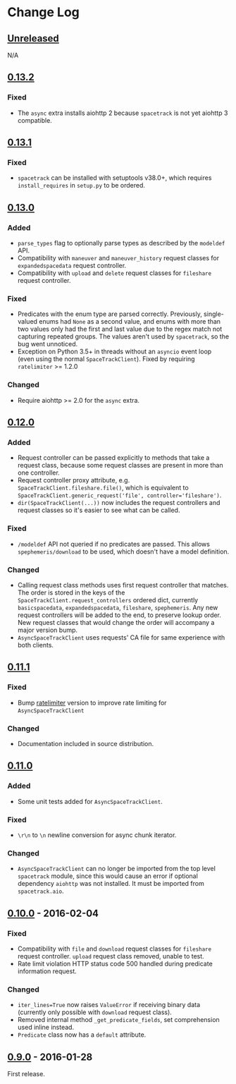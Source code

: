 # Change Log

## [Unreleased][unreleased]
N/A

## [0.13.2][]
### Fixed
- The `async` extra installs aiohttp 2 because `spacetrack` is not yet aiohttp 3
  compatible.

## [0.13.1][]
### Fixed
- `spacetrack` can be installed with setuptools v38.0+, which requires
  `install_requires` in `setup.py` to be ordered.

## [0.13.0]
### Added
- `parse_types` flag to optionally parse types as described by the `modeldef`
  API.
- Compatibility with `maneuver` and `maneuver_history` request classes for
  `expandedspacedata` request controller.
- Compatibility with `upload` and `delete` request classes for `fileshare`
  request controller.
### Fixed
- Predicates with the enum type are parsed correctly. Previously, single-valued
  enums had `None` as a second value, and enums with more than two values only
  had the first and last value due to the regex match not capturing repeated
  groups. The values aren't used by `spacetrack`, so the bug went unnoticed.
- Exception on Python 3.5+ in threads without an `asyncio` event loop (even
  using the normal `SpaceTrackClient`). Fixed by requiring `ratelimiter` >= 1.2.0
### Changed
- Require aiohttp >= 2.0 for the `async` extra.

## [0.12.0]
### Added
- Request controller can be passed explicitly to methods that take a request
  class, because some request classes are present in more than one controller.
- Request controller proxy attribute, e.g. `SpaceTrackClient.fileshare.file()`,
  which is equivalent to
  `SpaceTrackClient.generic_request('file', controller='fileshare')`.
- `dir(SpaceTrackClient(...))` now includes the request controllers and request
  classes so it's easier to see what can be called.

### Fixed
- `/modeldef` API not queried if no predicates are passed. This allows
  `spephemeris/download` to be used, which doesn't have a model definition.

### Changed
- Calling request class methods uses first request controller that matches. The
  order is stored in the keys of the `SpaceTrackClient.request_controllers`
  ordered dict, currently `basicspacedata`, `expandedspacedata`, `fileshare`,
  `spephemeris`. Any new request controllers will be added to the end, to
  preserve lookup order. New request classes that would change the order will
  accompany a major version bump.
- `AsyncSpaceTrackClient` uses requests' CA file for same experience with both
  clients.

## [0.11.1]
### Fixed
- Bump [ratelimiter] version to improve rate limiting for
  `AsyncSpaceTrackClient`

### Changed
- Documentation included in source distribution.

[ratelimiter]: https://pypi.python.org/pypi/ratelimiter


## [0.11.0]
### Added
- Some unit tests added for `AsyncSpaceTrackClient`.

### Fixed
- `\r\n` to `\n` newline conversion for async chunk iterator.

### Changed
- `AsyncSpaceTrackClient` can no longer be imported from the top level
  `spacetrack` module, since this would cause an error if optional
  dependency `aiohttp` was not installed. It must be imported from
  `spacetrack.aio`.

## [0.10.0] - 2016-02-04
### Fixed
- Compatibility with `file` and `download` request classes for `fileshare`
  request controller. `upload` request class removed, unable to test.
- Rate limit violation HTTP status code 500 handled during predicate
  information request.

### Changed
- `iter_lines=True` now raises `ValueError` if receiving binary data (currently
  only possible with `download` request class).
- Removed internal method `_get_predicate_fields`, set comprehension used
  inline instead.
- `Predicate` class now has a `default` attribute.

## [0.9.0] - 2016-01-28

First release.

[unreleased]: https://github.com/python-astrodynamics/spacetrack/compare/0.13.2...HEAD
[0.13.2]: https://github.com/python-astrodynamics/spacetrack/compare/0.13.1...0.13.2
[0.13.1]: https://github.com/python-astrodynamics/spacetrack/compare/0.13.0...0.13.1
[0.13.0]: https://github.com/python-astrodynamics/spacetrack/compare/0.12.0...0.13.0
[0.12.0]: https://github.com/python-astrodynamics/spacetrack/compare/0.11.1...0.12.0
[0.11.1]: https://github.com/python-astrodynamics/spacetrack/compare/0.11.0...0.11.1
[0.11.0]: https://github.com/python-astrodynamics/spacetrack/compare/0.10.0...0.11.0
[0.10.0]: https://github.com/python-astrodynamics/spacetrack/compare/0.9.0...0.10.0
[0.9.0]: https://github.com/python-astrodynamics/spacetrack/compare/e5fc088a96ec1557d44931e00500cdcef8349fad...0.9.0
